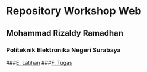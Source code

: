 # Repository Workshop Web
## Mohammad Rizaldy Ramadhan
### Politeknik Elektronika Negeri Surabaya
###[E. Latihan](/workshop_web/html/latihan.html)
###[F. Tugas](/workshop_web/html/)
